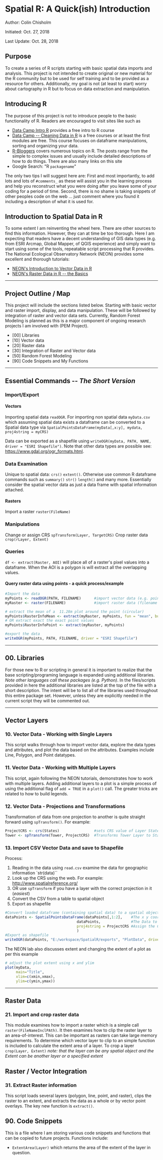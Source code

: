 # Spatial R: A Quick(ish) Introduction
Author: Colin Chisholm

Initiated: Oct. 27, 2018

Last Update: Oct. 28, 2018

## Purpose
To create a series of R scripts starting with basic spatial data imports and analysis.  This project is not intended to create original or new material for the R community but to be used for self training and to be provided as a resource for others.  Additionally, my goal is not (at least to start) worry about cartography in R but to focus on data extraction and manipulation.

## Introducing R
The purpose of this project is not to introduce people to the basic functionality of R.  Readers are encouraged to visit sites like such as
   - [Data Camp Intro R](https://www.datacamp.com/courses/free-introduction-to-r) provides a free intro to R course
   - [Data Camp -- Cleaning Data in R](https://www.datacamp.com/courses/cleaning-data-in-r) is a free courses or at least the first modules are free.  This course focuses on dataframe manipulations, sorting and organizing your data.
   - [R-Bloggers](https://www.r-bloggers.com/) covers numerous topics on R.  The posts range from the simple to complex issues and usually include detailed descriptions of how to do things.  There are also many links on this site
   - Google Search: "R `packagename`"

The only two tips I will suggest here are: First and most importantly, to add lots and lots of `#comments_` as these will assist you in the learning process and help you reconstruct what you were doing after you leave some of your coding for a period of time. Second, there is no shame is taking snippets of other peoples code on the web ... just comment where you found it including a description of what it is used for.

## Introduction to Spatial Data in R
To some extent I am reinventing the wheel here.  There are other sources to find this information.  However, they can at time be too thorough.  Here I am expecting that readers have a decent understanding of GIS data types (e.g. from ESRI Arcmap, Global Mapper, of QGIS experience) and simply want to start using some of the tools, repeatable script processing that R provides.  The National Ecological Observatory Network (NEON) provides some excellent and thorough tutorials:

  - [NEON's Introduction to Vector Data in R](https://www.neonscience.org/vector-data-series)
  - [NEON's Raster Data in R -- the Basics](https://www.neonscience.org/raster-data-r)


----------------------
## Project Outline / Map
This project will include the sections listed below.  Starting with basic vector and raster import, display, and data manipulation. These will be followed by integration of raster and vector data sets.  Currently, Random Forest Modeling is planned as this is a major component of ongoing research projects I am involved with (PEM Project).

  - [00] Libraries
  - [10] Vector data
  - [20] Raster data
  - [30] Integration of Raster and Vector data
  - [50] Random Forest Modeling
  - [90] Code Snippets and My Functions

--------------------------------

## Essential Commands -- _The Short Version_
### Import/Export
#### Vectors
Importing spatial data `readOGR`. For importing non spatial data `myData.csv` which assuming spatial data exists a dataframe can be converted to a Spatial data type via `SpatialPointsDataFrame(myData[,x:y], mydata, proj4string = myCRS)`

Data can be exported as a shapefile using `writeOGR(myData, PATH, NAME, driver = "ESRI Shapefile")`.  Note that other data types are possible see: https://www.gdal.org/ogr_formats.html.


### Data Examination
Unique to spatial data: `crs()`  `extent()`.  Otherwise use common R dataframe commands such as `summary()` `str()` `length()` and many more.  Essentially consider the spatial vector data as just a data frame with spatial information attached.

#### Rasters
Import a raster `raster(FileName)`

### Manipulations
Change or assign CRS `spTransform(Layer, TargetCRS)`
Crop raster data `crop(rLayer, Extent)`

### Queries
`df <- extract(Raster, AOI)` will place all of a raster's pixel values into a dataframe. When the AOI is a polygon is will extract all the overlapping values.

#### Query raster data using points - a quick process/example
```R
#Import the data
myPoints <- readOGR(PATH, FILENAME)      #import vector data (e.g. points)
myRaster <- raster(FILENAME)             #import raster data (filename including path)

# extract the mean of a  11.28m plot around the point (circular)
myPoints$RasterInfoMean <- extract(myRaster, myPoints, fun = "mean", buffer = 11.28)
# OR extract exact the exact point values
myPoints$RasterInfoPoint <- extract(myRaster, myPoints)

#export the data
writeOGR(myPoints, PATH, FILENAME, driver = "ESRI Shapefile")
```



--------------------------
## 00. Libraries
For those new to R or scripting in general it is important to realize that the base scripting/programing language is expanded using additional libraries.  _Note other languages call these packages (e.g. Python)_. In the files/scripts provided in here the additional libraries are listed at the top of the file with a short description. The intent will be to list all of the libraries used throughout this entire package set.  However, unless they are explicitly needed in the current script they will be commented out.

-------------------------
## Vector Layers
### 10. Vector Data - Working with Single Layers
This script walks through how to import vector data, explore the data types and attributes, and plot the data based on the attributes.  Examples include Line, Polygon, and Point datatypes.

### 11. Vector Data - Working with Multiple Layers
This script, again following the NEON tutorials, demonstrates how to work with multiple layers.
Adding additional layers to a plot is a simple process of using the additional flag of  `add = TRUE` in a `plot()` call.  The greater tricks are related to how to build legends.

### 12. Vector Data - Projections and Transformations
Transformation of data from one projection to another is quite straight forward using `spTransform()`. For example:

```R
ProjectCRS <- crs(States)                #sets CRS value of Layer States
Tower <- spTransform(Tower, ProjectCRS)  #Transforms Tower Layer to States the ProjectCRS
```

### 13. Import CSV Vector Data and save to Shapefile
Process:
1. Reading in the data using `read.csv` examine the data for geographic information `str(data)``
2. Look up the CRS using the web. For example: http://www.spatialreference.org/
3. OR use `spTransform` if you have a layer with the correct projection in it (_easiest_)
4. Convert the CSV from a table to spatial object
5. Export as shapefile

```R
#Convert loaded dataframe (containing spatial data) to a spatial object
dataPoints <- SpatialPointsDataFrame(dataPoints[,1:2],    #The x y coordinates
                                 dataPoints,              #The Data to assign
                                 proj4string = ProjectCRS #Assign the CRS
                                 )
#Export as shapefile
writeOGR(dataPoints, "E:/workspace/SpatialR/exports", "PlotData", driver = "ESRI Shapefile")
```

The NEON lab also discusses extent and changing the extent of a plot as per this example
```R
# adjust the plot extent using x and ylim
plot(myData,
     main="Title",
     xlim=c(xmin,xmax),
     ylim=c(ymin,ymax))
```

--------------------------------------------
## Raster Data
### 21. Import and crop raster data
This module examines how to import a raster which is a simple call `raster(FileNameInclPAth)`.  It then examines how to clip the raster layer to an area-of-interest.  This can be important as rasters can take large memory requirements.  To determine which vector layer to clip to an simple function is included to calculate the extent area of a layer. To crop a layer `crop(Layer, Extent)` _note: that the layer can be any spatial object and the Extent can be another layer or a specified extent_

## Raster / Vector Integration
### 31. Extract Raster information
This script loads several layers (polygon, line, point, and raster), clips the raster to an extent, and extracts the data as a whole or by vector point overlays.  The key new function is `extract()`.


## 90. Code Snippets
This is a file where I am storing various code snippets and functions that can be copied to future projects. Functions include:
- `ExtentArea(Layer)` which returns the area of the extent of the layer in question.
